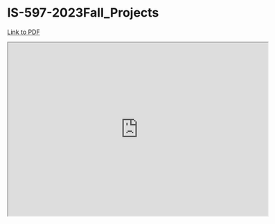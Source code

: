 # IS-597-2023Fall_Projects
[Link to PDF](https://github.com/Huahuahaha/2023Fall_Projects/blob/main/IS597-Final%20Project.pdf)

<iframe src="https://github.com/Huahuahaha/2023Fall_Projects/blob/main/IS597-Final%20Project.pdf)https://github.com/Huahuahaha/2023Fall_Projects/blob/main/IS597-Final%20Project.pdf" width="600" height="400"></iframe>

